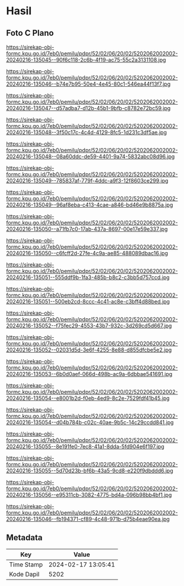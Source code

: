 # Hasil

## Foto C Plano

https://sirekap-obj-formc.kpu.go.id/7eb0/pemilu/pdpr/52/02/06/20/02/5202062002002-20240216-135045--90f6c118-2c6b-4f19-ac75-55c2a3131108.jpg

https://sirekap-obj-formc.kpu.go.id/7eb0/pemilu/pdpr/52/02/06/20/02/5202062002002-20240216-135046--b74e7b95-50e4-4e45-80c1-546ea44f13f7.jpg

https://sirekap-obj-formc.kpu.go.id/7eb0/pemilu/pdpr/52/02/06/20/02/5202062002002-20240216-135047--d57adba7-d12b-45b1-9bfb-c8782e72bc59.jpg

https://sirekap-obj-formc.kpu.go.id/7eb0/pemilu/pdpr/52/02/06/20/02/5202062002002-20240216-135048--3f50c17c-4c4d-4129-8fc5-1d231c3df5ae.jpg

https://sirekap-obj-formc.kpu.go.id/7eb0/pemilu/pdpr/52/02/06/20/02/5202062002002-20240216-135048--08a60ddc-de59-4401-9a74-5832abc08d96.jpg

https://sirekap-obj-formc.kpu.go.id/7eb0/pemilu/pdpr/52/02/06/20/02/5202062002002-20240216-135049--785837af-779f-4ddc-a9f3-12f8603ce299.jpg

https://sirekap-obj-formc.kpu.go.id/7eb0/pemilu/pdpr/52/02/06/20/02/5202062002002-20240216-135049--96af8eba-c413-4cae-a846-bd46e9b8875a.jpg

https://sirekap-obj-formc.kpu.go.id/7eb0/pemilu/pdpr/52/02/06/20/02/5202062002002-20240216-135050--a71fb7c0-17ab-437a-8697-00e17e59e337.jpg

https://sirekap-obj-formc.kpu.go.id/7eb0/pemilu/pdpr/52/02/06/20/02/5202062002002-20240216-135050--c6fcff2d-27fe-4c9a-ae85-488089dbac16.jpg

https://sirekap-obj-formc.kpu.go.id/7eb0/pemilu/pdpr/52/02/06/20/02/5202062002002-20240216-135051--555ddf9b-1fa3-485b-b8c2-c3bb5d757ccd.jpg

https://sirekap-obj-formc.kpu.go.id/7eb0/pemilu/pdpr/52/02/06/20/02/5202062002002-20240216-135051--500eb2cd-8ccc-4c41-ac8e-c3bff4d88bed.jpg

https://sirekap-obj-formc.kpu.go.id/7eb0/pemilu/pdpr/52/02/06/20/02/5202062002002-20240216-135052--f75fec29-4553-43b7-932c-3d269cd5d667.jpg

https://sirekap-obj-formc.kpu.go.id/7eb0/pemilu/pdpr/52/02/06/20/02/5202062002002-20240216-135052--02031d5d-3e6f-4255-8e88-d855dfcbe5e2.jpg

https://sirekap-obj-formc.kpu.go.id/7eb0/pemilu/pdpr/52/02/06/20/02/5202062002002-20240216-135053--6b0d0aef-066d-498b-ac9a-6dbbae541691.jpg

https://sirekap-obj-formc.kpu.go.id/7eb0/pemilu/pdpr/52/02/06/20/02/5202062002002-20240216-135054--e8001b2d-f0eb-4ed9-8c2e-7529fdf41b45.jpg

https://sirekap-obj-formc.kpu.go.id/7eb0/pemilu/pdpr/52/02/06/20/02/5202062002002-20240216-135054--d04b784b-c02c-40ae-9b5c-14c29ccdd841.jpg

https://sirekap-obj-formc.kpu.go.id/7eb0/pemilu/pdpr/52/02/06/20/02/5202062002002-20240216-135055--8e191fe0-7ec8-41a1-8dda-5fd904e6f197.jpg

https://sirekap-obj-formc.kpu.go.id/7eb0/pemilu/pdpr/52/02/06/20/02/5202062002002-20240216-135055--5d70d23b-bf6b-43a5-9cd8-e220f9dbddd6.jpg

https://sirekap-obj-formc.kpu.go.id/7eb0/pemilu/pdpr/52/02/06/20/02/5202062002002-20240216-135056--e95311cb-3082-4775-bd4a-096b98bb4bf1.jpg

https://sirekap-obj-formc.kpu.go.id/7eb0/pemilu/pdpr/52/02/06/20/02/5202062002002-20240216-135046--fb194371-cf89-4c48-971b-d75b4eae90ea.jpg


## Metadata

| Key        | Value               |
| ---------- | ------------------- |
| Time Stamp | 2024-02-17 13:05:41 |
| Kode Dapil | 5202                |



